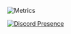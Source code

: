 ![Metrics](https://metrics.lecoq.io/KannaDev?template=classic&isocalendar=1&languages=1&lines=1&habits=1&people=1&achievements=1&calendar=1&followup=1&activity=1&tweets=1&base=header%2C%20activity%2C%20community%2C%20repositories%2C%20metadata&base.indepth=false&base.hireable=false&base.skip=false&isocalendar=false&isocalendar.duration=half-year&languages=false&languages.limit=8&languages.threshold=0%25&languages.other=true&languages.colors=github&languages.sections=most-used&languages.indepth=false&languages.analysis.timeout=15&languages.analysis.timeout.repositories=7.5&languages.categories=markup%2C%20programming&languages.recent.categories=markup%2C%20programming&languages.recent.load=300&languages.recent.days=14&lines=false&lines.sections=base&lines.repositories.limit=4&lines.history.limit=1&habits=false&habits.from=200&habits.days=14&habits.facts=true&habits.charts=false&habits.charts.type=classic&habits.trim=false&habits.languages.limit=8&habits.languages.threshold=0%25&followup=false&followup.sections=repositories&followup.indepth=true&followup.archived=true&people=false&people.limit=24&people.identicons=false&people.identicons.hide=false&people.size=28&people.types=followers%2C%20following&people.thanks=kttykat&people.shuffle=false&calendar=false&calendar.limit=1&achievements=false&achievements.threshold=X&achievements.secrets=true&achievements.display=compact&achievements.limit=0&activity=false&activity.limit=5&activity.load=300&activity.days=14&activity.visibility=all&activity.timestamps=true&activity.filter=all&tweets=false&tweets.user=specialhazel&tweets.attachments=false&tweets.limit=2&config.timezone=Europe%2FLondon&config.display=columns)

[![Discord Presence](https://lanyard.cnrad.dev/api/317728561106518019)](https://discord.com/users/317728561106518019)
